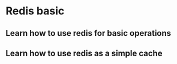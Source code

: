 # Redis basic

## Learn how to use redis for basic operations
## Learn how to use redis as a simple cache
